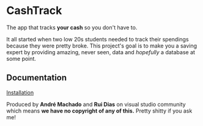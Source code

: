 # **CashTrack**
The app that tracks **your cash** so you don't have to.

It all started when two low 20s students needed to track their spendings because they were pretty broke. This project's goal is to make you a saving expert by providing amazing, never seen, data and *hopefully* a database at some point.



## Documentation

[Installation](https://github.com/eusouorui/CashTrack/blob/develop/CashTrack/documentation/instalation.md)



Produced by **André Machado** and **Rui Dias** on visual studio community which means **we have no copyright of any of this.** Pretty shitty if you ask me!
